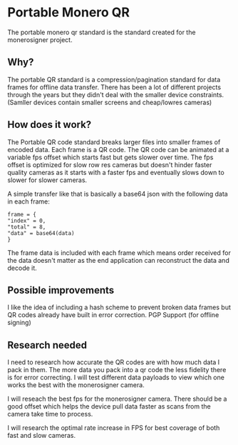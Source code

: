# Portable Monero QR

The portable monero qr standard is the standard created for the monerosigner project.

## Why?
The portable QR standard is a compression/pagination standard for data frames for offline data transfer. There has been a lot of different projects through the years but they didn't deal with the smaller device constraints. (Samller devices contain smaller screens and cheap/lowres cameras)


## How does it work?

The Portable QR code standard breaks larger files into smaller frames of encoded data. Each frame is a QR code. The QR code can be animated at a variable fps offset which starts fast but gets slower over time. The fps offset is optimized for slow row res cameras but doesn't hinder faster quality cameras as it starts with a faster fps and eventually slows down to slower for slower cameras.

A simple transfer like that is basically a base64 json with the following data in each frame:
```
frame = {
"index" = 0,
"total" = 8,
"data" = base64(data)
}
```

The frame data is included with each frame which means order received for the data doesn't matter as the end application can reconstruct the data and decode it.

## Possible improvements

 I like the idea of including a hash scheme to prevent broken data frames but QR codes already have built in error correction.
 PGP Support (for offline signing)

## Research needed

I need to research how accurate the QR codes are with how much data I pack in them. The more data you pack into a qr code the less fidelity there is for error correcting. I will test different data payloads to view which one works the best with the monerosigner camera.

I will reseach the best fps for the monerosigner camera. There should be a good offset which helps the device pull data faster as scans from the camera take time to process.

I will research the optimal rate increase in FPS for best coverage of both fast and slow cameras. 
